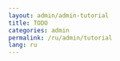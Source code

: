 ```yaml
---
layout: admin/admin-tutorial
title: TODO
categories: admin
permalink: /ru/admin/tutorial
lang: ru
---
```

